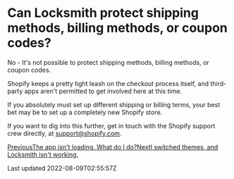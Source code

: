 # Can Locksmith protect shipping methods, billing methods, or coupon codes?

No - It's not possible to protect shipping methods, billing methods, or coupon codes.

Shopify keeps a pretty tight leash on the checkout process itself, and third-party apps aren't permitted to get involved here at this time.

If you absolutely must set up different shipping or billing terms, your best bet may be to set up a completely new Shopify store.

If you want to dig into this further, get in touch with the Shopify support crew directly, at support@shopify.com.

[PreviousThe app isn't loading. What do I do?](/faqs/more/app-not-loading)[NextI switched themes, and Locksmith isn't working.](/faqs/more/i-switched-themes-and-locksmith-isnt-working.)

Last updated 2022-08-09T02:55:57Z
